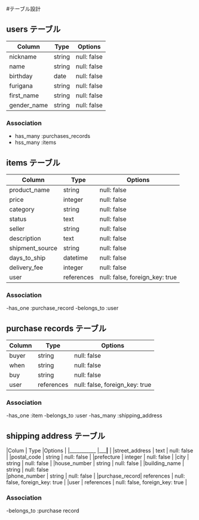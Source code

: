 #テーブル設計

## users テーブル

| Column        | Type     | Options     |
| --------      | ------   | ----------- |
| nickname      | string   | null: false |
| name          | string   | null: false |
| birthday      | date     | null: false |
| furigana      | string   | null: false |
| first_name    | string   | null: false |
| gender_name   | string   | null: false |

### Association

- has_many :purchases_records
- hss_many :items

## items テーブル

| Column          | Type       | Options                        |
| ------          | ------     | -----------                    |
| product_name    | string     | null: false                    |
| price           | integer    | null: false                    |
| category        | string     | null: false                    |
| status          | text       | null: false                    |
| seller          | string     | null: false                    |
| description     | text       | null: false                    |
| shipment_source | string     | null: false                    |
| days_to_ship    | datetime   | null: false                    |
| delivery_fee    | integer    | null: false                    |
| user            | references | null: false, foreign_key: true |

### Association

-has_one :purchase_record
-belongs_to :user

## purchase records テーブル

| Column  | Type       | Options                        |
| ------  | ---------- | ------------------------------ |
| buyer   | string     | null: false                    |
| when    | string     | null: false                    |
| buy     | string     | null: false                    |
| user    |references  | null: false, foreign_key: true |

### Association

-has_one :item
-belongs_to :user
-has_many :shipping_address


## shipping address テーブル

|Colum          | Type        |Options                         |
|___________    |_____________|__________                      |
|street_address | text        | null: false                    |
|postal_code    | string      | null: false                    |
|prefecture     | integer     | null: false                    |
|city           | string      | null: false                    |
|house_number   | string      | null: false                    |
|building_name  | string      | null: false  
|phone_number   | string      | null: false                    |
|purchase_record| references  | null: false, foreign_key: true |
|user           | references  | null: false, foreign_key: true |

### Association

-belongs_to :purchase record
